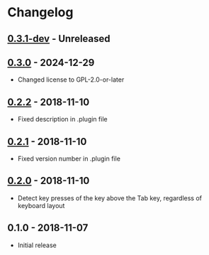 # Changelog

## [0.3.1-dev][Unreleased] - Unreleased

## [0.3.0] - 2024-12-29
* Changed license to GPL-2.0-or-later

## [0.2.2] - 2018-11-10
* Fixed description in .plugin file

## [0.2.1] - 2018-11-10
* Fixed version number in .plugin file

## [0.2.0] - 2018-11-10
* Detect key presses of the key above the Tab key, regardless of
  keyboard layout

## 0.1.0 - 2018-11-07
* Initial release


[Unreleased]: https://github.com/jefferyto/gedit-tab-group-salute/compare/0.3.0...main
[0.3.0]: https://github.com/jefferyto/gedit-tab-group-salute/compare/0.2.2...0.3.0
[0.2.2]: https://github.com/jefferyto/gedit-tab-group-salute/compare/0.2.1...0.2.2
[0.2.1]: https://github.com/jefferyto/gedit-tab-group-salute/compare/0.2.0...0.2.1
[0.2.0]: https://github.com/jefferyto/gedit-tab-group-salute/compare/0.1.0...0.2.0

